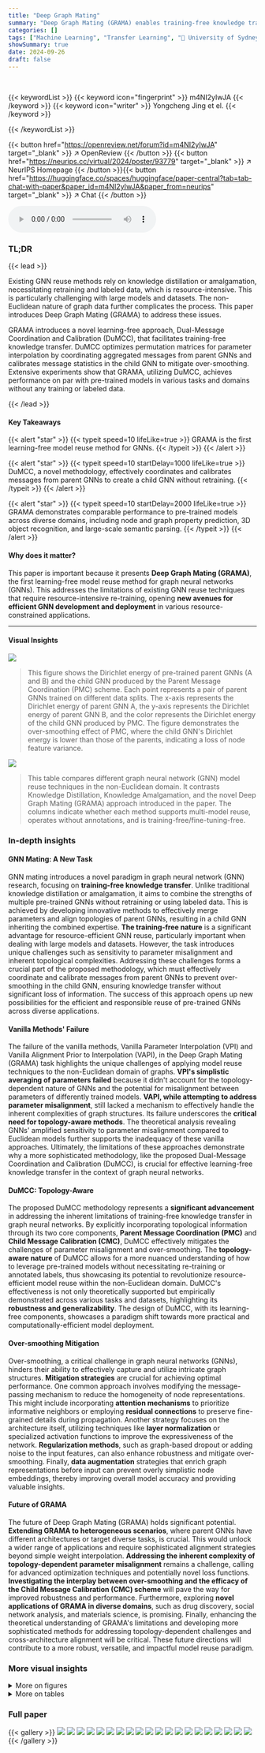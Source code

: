 ```yaml
---
title: "Deep Graph Mating"
summary: "Deep Graph Mating (GRAMA) enables training-free knowledge transfer in GNNs, achieving results comparable to pre-trained models without retraining or labeled data."
categories: []
tags: ["Machine Learning", "Transfer Learning", "🏢 University of Sydney",]
showSummary: true
date: 2024-09-26
draft: false
---
```


<br>

{{< keywordList >}}
{{< keyword icon="fingerprint" >}} m4NI2yIwJA {{< /keyword >}}
{{< keyword icon="writer" >}} Yongcheng Jing et el. {{< /keyword >}}
 
{{< /keywordList >}}

{{< button href="https://openreview.net/forum?id=m4NI2yIwJA" target="_blank" >}}
↗ OpenReview
{{< /button >}}
{{< button href="https://neurips.cc/virtual/2024/poster/93779" target="_blank" >}}
↗ NeurIPS Homepage
{{< /button >}}{{< button href="https://huggingface.co/spaces/huggingface/paper-central?tab=tab-chat-with-paper&paper_id=m4NI2yIwJA&paper_from=neurips" target="_blank" >}}
↗ Chat
{{< /button >}}



<audio controls>
    <source src="https://ai-paper-reviewer.com/m4NI2yIwJA/podcast.wav" type="audio/wav">
    Your browser does not support the audio element.
</audio>


### TL;DR


{{< lead >}}

Existing GNN reuse methods rely on knowledge distillation or amalgamation, necessitating retraining and labeled data, which is resource-intensive.  This is particularly challenging with large models and datasets.  The non-Euclidean nature of graph data further complicates the process. This paper introduces Deep Graph Mating (GRAMA) to address these issues.

GRAMA introduces a novel learning-free approach, Dual-Message Coordination and Calibration (DuMCC), that facilitates training-free knowledge transfer.  DuMCC optimizes permutation matrices for parameter interpolation by coordinating aggregated messages from parent GNNs and calibrates message statistics in the child GNN to mitigate over-smoothing. Extensive experiments show that GRAMA, utilizing DuMCC, achieves performance on par with pre-trained models in various tasks and domains without any training or labeled data.

{{< /lead >}}


#### Key Takeaways

{{< alert "star" >}}
{{< typeit speed=10 lifeLike=true >}} GRAMA is the first learning-free model reuse method for GNNs. {{< /typeit >}}
{{< /alert >}}

{{< alert "star" >}}
{{< typeit speed=10 startDelay=1000 lifeLike=true >}} DuMCC, a novel methodology, effectively coordinates and calibrates messages from parent GNNs to create a child GNN without retraining. {{< /typeit >}}
{{< /alert >}}

{{< alert "star" >}}
{{< typeit speed=10 startDelay=2000 lifeLike=true >}} GRAMA demonstrates comparable performance to pre-trained models across diverse domains, including node and graph property prediction, 3D object recognition, and large-scale semantic parsing. {{< /typeit >}}
{{< /alert >}}

#### Why does it matter?
This paper is important because it presents **Deep Graph Mating (GRAMA)**, the first learning-free model reuse method for graph neural networks (GNNs).  This addresses the limitations of existing GNN reuse techniques that require resource-intensive re-training, opening **new avenues for efficient GNN development and deployment** in various resource-constrained applications.

------
#### Visual Insights



![](https://ai-paper-reviewer.com/m4NI2yIwJA/figures_6_1.jpg)

> This figure shows the Dirichlet energy of pre-trained parent GNNs (A and B) and the child GNN produced by the Parent Message Coordination (PMC) scheme.  Each point represents a pair of parent GNNs trained on different data splits. The x-axis represents the Dirichlet energy of parent GNN A, the y-axis represents the Dirichlet energy of parent GNN B, and the color represents the Dirichlet energy of the child GNN produced by PMC. The figure demonstrates the over-smoothing effect of PMC, where the child GNN's Dirichlet energy is lower than those of the parents, indicating a loss of node feature variance.





![](https://ai-paper-reviewer.com/m4NI2yIwJA/tables_1_1.jpg)

> This table compares different graph neural network (GNN) model reuse techniques in the non-Euclidean domain.  It contrasts Knowledge Distillation, Knowledge Amalgamation, and the novel Deep Graph Mating (GRAMA) approach introduced in the paper. The columns indicate whether each method supports multi-model reuse, operates without annotations, and is training-free/fine-tuning-free.





### In-depth insights


#### GNN Mating: A New Task
GNN mating introduces a novel paradigm in graph neural network (GNN) research, focusing on **training-free knowledge transfer**. Unlike traditional knowledge distillation or amalgamation, it aims to combine the strengths of multiple pre-trained GNNs without retraining or using labeled data. This is achieved by developing innovative methods to effectively merge parameters and align topologies of parent GNNs, resulting in a child GNN inheriting the combined expertise.  **The training-free nature** is a significant advantage for resource-efficient GNN reuse, particularly important when dealing with large models and datasets.  However, the task introduces unique challenges such as sensitivity to parameter misalignment and inherent topological complexities.  Addressing these challenges forms a crucial part of the proposed methodology, which must effectively coordinate and calibrate messages from parent GNNs to prevent over-smoothing in the child GNN, ensuring knowledge transfer without significant loss of information.  The success of this approach opens up new possibilities for the efficient and responsible reuse of pre-trained GNNs across diverse applications.

#### Vanilla Methods' Failure
The failure of the vanilla methods, Vanilla Parameter Interpolation (VPI) and Vanilla Alignment Prior to Interpolation (VAPI), in the Deep Graph Mating (GRAMA) task highlights the unique challenges of applying model reuse techniques to the non-Euclidean domain of graphs.  **VPI's simplistic averaging of parameters failed** because it didn't account for the topology-dependent nature of GNNs and the potential for misalignment between parameters of differently trained models.  **VAPI, while attempting to address parameter misalignment**, still lacked a mechanism to effectively handle the inherent complexities of graph structures. Its failure underscores the **critical need for topology-aware methods**. The theoretical analysis revealing GNNs' amplified sensitivity to parameter misalignment compared to Euclidean models further supports the inadequacy of these vanilla approaches. Ultimately, the limitations of these approaches demonstrate why a more sophisticated methodology, like the proposed Dual-Message Coordination and Calibration (DuMCC), is crucial for effective learning-free knowledge transfer in the context of graph neural networks.

#### DuMCC: Topology-Aware
The proposed DuMCC methodology represents a **significant advancement** in addressing the inherent limitations of training-free knowledge transfer in graph neural networks. By explicitly incorporating topological information through its two core components, **Parent Message Coordination (PMC)** and **Child Message Calibration (CMC)**, DuMCC effectively mitigates the challenges of parameter misalignment and over-smoothing.  The **topology-aware nature** of DuMCC allows for a more nuanced understanding of how to leverage pre-trained models without necessitating re-training or annotated labels, thus showcasing its potential to revolutionize resource-efficient model reuse within the non-Euclidean domain.  DuMCC's effectiveness is not only theoretically supported but empirically demonstrated across various tasks and datasets, highlighting its **robustness and generalizability**. The design of DuMCC, with its learning-free components, showcases a paradigm shift towards more practical and computationally-efficient model deployment.

#### Over-smoothing Mitigation
Over-smoothing, a critical challenge in graph neural networks (GNNs), hinders their ability to effectively capture and utilize intricate graph structures.  **Mitigation strategies** are crucial for achieving optimal performance.  One common approach involves modifying the message-passing mechanism to reduce the homogeneity of node representations.  This might include incorporating **attention mechanisms** to prioritize informative neighbors or employing **residual connections** to preserve fine-grained details during propagation.  Another strategy focuses on the architecture itself, utilizing techniques like **layer normalization** or specialized activation functions to improve the expressiveness of the network.  **Regularization methods**, such as graph-based dropout or adding noise to the input features, can also enhance robustness and mitigate over-smoothing.  Finally, **data augmentation** strategies that enrich graph representations before input can prevent overly simplistic node embeddings, thereby improving overall model accuracy and providing valuable insights.

#### Future of GRAMA
The future of Deep Graph Mating (GRAMA) holds significant potential.  **Extending GRAMA to heterogeneous scenarios**, where parent GNNs have different architectures or target diverse tasks, is crucial. This would unlock a wider range of applications and require sophisticated alignment strategies beyond simple weight interpolation.  **Addressing the inherent complexity of topology-dependent parameter misalignment** remains a challenge, calling for advanced optimization techniques and potentially novel loss functions.  **Investigating the interplay between over-smoothing and the efficacy of the Child Message Calibration (CMC) scheme** will pave the way for improved robustness and performance.  Furthermore, exploring **novel applications of GRAMA in diverse domains**, such as drug discovery, social network analysis, and materials science, is promising.  Finally, enhancing the theoretical understanding of GRAMA's limitations and developing more sophisticated methods for addressing topology-dependent challenges and cross-architecture alignment will be critical.  These future directions will contribute to a more robust, versatile, and impactful model reuse paradigm.


### More visual insights

<details>
<summary>More on figures
</summary>


![](https://ai-paper-reviewer.com/m4NI2yIwJA/figures_8_1.jpg)

> This figure compares the feature space visualizations generated by different methods for node classification on the ogbn-arxiv dataset.  t-SNE is used to reduce the dimensionality of the feature vectors to 2D for visualization.  Each point represents a node, and its color represents its class label. The figure shows that the proposed DuMCC method, with and without child message calibration (CMC), achieves better separation of classes compared to other baselines, such as Knowledge Amalgamation (KA), Vanilla Parameter Interpolation (VPI), and Vanilla Alignment Prior to Interpolation (VAPI).


![](https://ai-paper-reviewer.com/m4NI2yIwJA/figures_8_2.jpg)

> This figure shows t-SNE visualizations of feature space structures for different methods (KA, VPI, VAPI, and the proposed method) on the ModelNet40 dataset.  The color gradient represents the distance from a reference point (red dot) to other points, illustrating how different methods group similar features and the overall structure of the learned feature space.  The visualization helps demonstrate the impact of different approaches on the organization and discriminative power of node features.


</details>




<details>
<summary>More on tables
</summary>


![](https://ai-paper-reviewer.com/m4NI2yIwJA/tables_7_1.jpg)
> This table presents the results of a multi-class node classification task using two parent GNNs pre-trained on disjoint partitions of the ogbn-arxiv and ogbn-products datasets.  It compares the performance of several methods, including Knowledge Amalgamation (KA), Vanilla Parameter Interpolation (VPI), Vanilla Alignment Prior to Interpolation (VAPI), and the proposed Dual-Message Coordination and Calibration (DuMCC) approach (with and without Child Message Calibration). The table shows the accuracy achieved by each method on the test sets for both datasets.  The 'Re-train?' column indicates whether the method required retraining.

![](https://ai-paper-reviewer.com/m4NI2yIwJA/tables_8_1.jpg)
> This table presents the results of a point cloud classification task using the DGCNN architecture on the ModelNet40 dataset.  Two parent DGCNN models were pre-trained on disjoint partitions of the dataset. The table compares the performance of the Knowledge Amalgamation (KA) method, two vanilla methods (VPI and VAPI), and the proposed DuMCC approach (with and without Child Message Calibration) on this task.  The results show the accuracy achieved by each method on two different dataset partitions (Dataset I and Dataset J).

![](https://ai-paper-reviewer.com/m4NI2yIwJA/tables_8_2.jpg)
> This table presents the results of multi-label node classification and graph classification tasks using GIN and GAT architectures respectively.  It compares the performance of the proposed DuMCC method with existing methods (KA, VPI, and VAPI) and pre-trained parent models. The results show that DuMCC exhibits comparable performance to KA while avoiding the drawbacks of relying on soft labels generated by pre-trained teacher models, which are susceptible to misclassification errors.

![](https://ai-paper-reviewer.com/m4NI2yIwJA/tables_9_1.jpg)
> This table presents the results of a multi-class molecule property prediction task.  It compares the performance of several methods, including the proposed DuMCC approach, on two datasets (ogbn-arxiv and ogbn-products).  The methods compared include training-free methods (VPI, VAPI, DuMCC with and without CMC), and a training-based method (KA).  The table shows the accuracy achieved by each method on each dataset, highlighting the effectiveness of the proposed DuMCC approach, particularly when CMC is included, in achieving competitive results without requiring any retraining.

</details>




### Full paper

{{< gallery >}}
<img src="https://ai-paper-reviewer.com/m4NI2yIwJA/1.png" class="grid-w50 md:grid-w33 xl:grid-w25" />
<img src="https://ai-paper-reviewer.com/m4NI2yIwJA/2.png" class="grid-w50 md:grid-w33 xl:grid-w25" />
<img src="https://ai-paper-reviewer.com/m4NI2yIwJA/3.png" class="grid-w50 md:grid-w33 xl:grid-w25" />
<img src="https://ai-paper-reviewer.com/m4NI2yIwJA/4.png" class="grid-w50 md:grid-w33 xl:grid-w25" />
<img src="https://ai-paper-reviewer.com/m4NI2yIwJA/5.png" class="grid-w50 md:grid-w33 xl:grid-w25" />
<img src="https://ai-paper-reviewer.com/m4NI2yIwJA/6.png" class="grid-w50 md:grid-w33 xl:grid-w25" />
<img src="https://ai-paper-reviewer.com/m4NI2yIwJA/7.png" class="grid-w50 md:grid-w33 xl:grid-w25" />
<img src="https://ai-paper-reviewer.com/m4NI2yIwJA/8.png" class="grid-w50 md:grid-w33 xl:grid-w25" />
<img src="https://ai-paper-reviewer.com/m4NI2yIwJA/9.png" class="grid-w50 md:grid-w33 xl:grid-w25" />
<img src="https://ai-paper-reviewer.com/m4NI2yIwJA/10.png" class="grid-w50 md:grid-w33 xl:grid-w25" />
<img src="https://ai-paper-reviewer.com/m4NI2yIwJA/11.png" class="grid-w50 md:grid-w33 xl:grid-w25" />
<img src="https://ai-paper-reviewer.com/m4NI2yIwJA/12.png" class="grid-w50 md:grid-w33 xl:grid-w25" />
<img src="https://ai-paper-reviewer.com/m4NI2yIwJA/13.png" class="grid-w50 md:grid-w33 xl:grid-w25" />
<img src="https://ai-paper-reviewer.com/m4NI2yIwJA/14.png" class="grid-w50 md:grid-w33 xl:grid-w25" />
<img src="https://ai-paper-reviewer.com/m4NI2yIwJA/15.png" class="grid-w50 md:grid-w33 xl:grid-w25" />
<img src="https://ai-paper-reviewer.com/m4NI2yIwJA/16.png" class="grid-w50 md:grid-w33 xl:grid-w25" />
<img src="https://ai-paper-reviewer.com/m4NI2yIwJA/17.png" class="grid-w50 md:grid-w33 xl:grid-w25" />
<img src="https://ai-paper-reviewer.com/m4NI2yIwJA/18.png" class="grid-w50 md:grid-w33 xl:grid-w25" />
<img src="https://ai-paper-reviewer.com/m4NI2yIwJA/19.png" class="grid-w50 md:grid-w33 xl:grid-w25" />
<img src="https://ai-paper-reviewer.com/m4NI2yIwJA/20.png" class="grid-w50 md:grid-w33 xl:grid-w25" />
{{< /gallery >}}